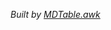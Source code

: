 *Built by [MDTable.awk](https://github.com/nestoris/scripts-for-Icon-theming/blob/main/mdtable.awk)*

| |
|-|
